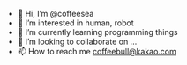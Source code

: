 - 👋 Hi, I’m @coffeesea
- 👀 I’m interested in human, robot
- 🌱 I’m currently learning programming things
- 💞️ I’m looking to collaborate on ...
- 📫 How to reach me coffeebull@kakao.com

<!---
coffeesea/coffeesea is a ✨ special ✨ repository because its `README.md` (this file) appears on your GitHub profile.
You can click the Preview link to take a look at your changes.
--->
